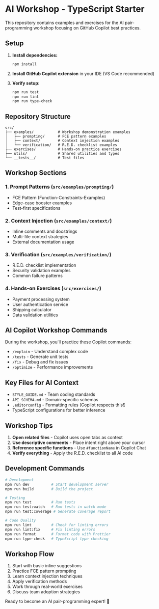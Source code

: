 # AI Workshop - TypeScript Starter

This repository contains examples and exercises for the AI pair-programming workshop focusing on GitHub Copilot best practices.

## Setup

1. **Install dependencies:**
   ```bash
   npm install
   ```

2. **Install GitHub Copilot extension** in your IDE (VS Code recommended)

3. **Verify setup:**
   ```bash
   npm run test
   npm run lint
   npm run type-check
   ```

## Repository Structure

```
src/
├── examples/           # Workshop demonstration examples
│   ├── prompting/      # FCE pattern examples
│   ├── context/        # Context injection examples
│   └── verification/   # R.E.D. checklist examples
├── exercises/          # Hands-on practice exercises
├── utils/              # Shared utilities and types
└── __tests__/          # Test files
```

## Workshop Sections

### 1. Prompt Patterns (`src/examples/prompting/`)
- FCE Pattern (Function-Constraints-Examples)
- Edge-case booster examples
- Test-first specifications

### 2. Context Injection (`src/examples/context/`)
- Inline comments and docstrings
- Multi-file context strategies
- External documentation usage

### 3. Verification (`src/examples/verification/`)
- R.E.D. checklist implementation
- Security validation examples
- Common failure patterns

### 4. Hands-on Exercises (`src/exercises/`)
- Payment processing system
- User authentication service
- Shipping calculator
- Data validation utilities

## AI Copilot Workshop Commands

During the workshop, you'll practice these Copilot commands:
- `/explain` - Understand complex code
- `/tests` - Generate unit tests
- `/fix` - Debug and fix issues
- `/optimize` - Performance improvements

## Key Files for AI Context

- `STYLE_GUIDE.md` - Team coding standards
- `API_SCHEMA.md` - Domain-specific schemas
- `.editorconfig` - Formatting rules (Copilot respects this!)
- TypeScript configurations for better inference

## Workshop Tips

1. **Open related files** - Copilot uses open tabs as context
2. **Use descriptive comments** - Place intent right above your cursor
3. **Reference specific functions** - Use `#functionName` in Copilot Chat
4. **Verify everything** - Apply the R.E.D. checklist to all AI code

## Development Commands

```bash
# Development
npm run dev          # Start development server
npm run build        # Build the project

# Testing
npm run test         # Run tests
npm run test:watch   # Run tests in watch mode
npm run test:coverage # Generate coverage report

# Code Quality
npm run lint         # Check for linting errors
npm run lint:fix     # Fix linting errors
npm run format       # Format code with Prettier
npm run type-check   # TypeScript type checking
```

## Workshop Flow

1. Start with basic inline suggestions
2. Practice FCE pattern prompting
3. Learn context injection techniques
4. Apply verification methods
5. Work through real-world exercises
6. Discuss team adoption strategies

Ready to become an AI pair-programming expert! 🚀
